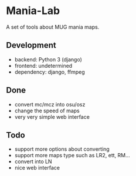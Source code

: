 # Mania-Lab
A set of tools about MUG mania maps.

## Development
- backend: Python 3 (django)
- frontend: undetermined
- dependency: django, ffmpeg

## Done
- convert mc/mcz into osu/osz
- change the speed of maps
- very very simple web interface

## Todo
- support more options about converting
- support more maps type such as LR2, ett, RM...
- convert into LN
- nice web interface
